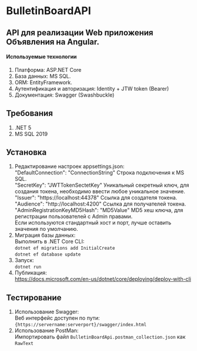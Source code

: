 # BulletinBoardAPI
## API для реализации Web приложения Объявления на Angular.
#### Используемые технологии
 1. Платформа: ASP.NET Core
 2. База данных: MS SQL.
 3. ОRМ: EntityFramework.
 4. Аутентификация и авторизация: Identity + JTW token (Bearer)
 5. Документация: Swagger (Swashbuckle)
## Требования
1. .NET 5
2. MS SQL 2019
## Установка
1. Редактирование настроек appsettings.json:  
"DefaultConnection": "ConnectionString" Cтрока подключения к MS SQL.  
"SecretKey": "JWTTokenSectetKey" Уникальный секретный ключ, для создания токена, необходимо ввести любое уникальное значение.
"Issuer": "https://localhost:44378" Ссылка для создателя токена.  
"Audience": "http://localhost:4200" Ссылка для получателей токена.  
"AdminRegistrationKeyMD5Hash": "MD5Value" MD5 хеш ключа, для регистрации пользователей с Admin правами.  
Если используются стандартный хост и порт, лучше оставить значения по умолчанию.  
2. Миграция базы данных:  
Выполнить в .NET Core CLI:  
`dotnet ef migrations add InitialCreate`  
`dotnet ef database update`  
3. Запуск:  
`dotnet run`  
4. Публикация:  
https://docs.microsoft.com/en-us/dotnet/core/deploying/deploy-with-cli  
## Тестирование  
1. Использование Swagger:    
Веб интерфейс доступен по пути:  
`{https://servername:serverport}/swagger/index.html`  
2. Использование PostMan:  
Импортировать файл `BulletinBoardApi.postman_collection.json` как `RawText`


